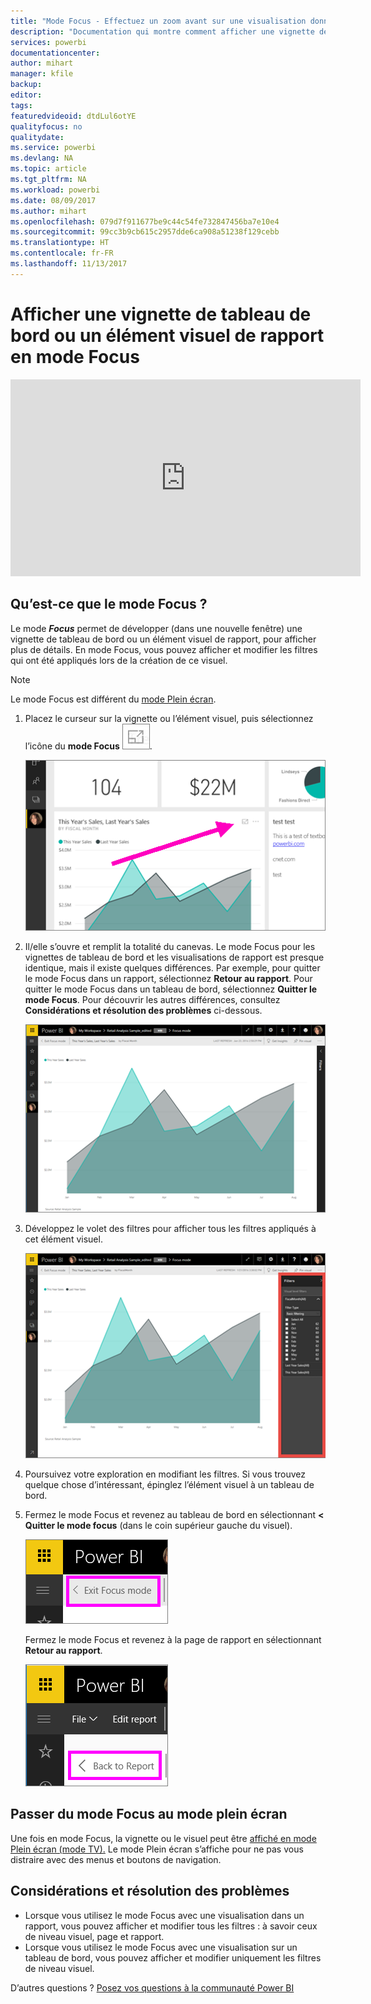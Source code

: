 ```yaml
---
title: "Mode Focus - Effectuez un zoom avant sur une visualisation donnée pour obtenir plus de détails."
description: "Documentation qui montre comment afficher une vignette de tableau de bord ou des visualisations de rapport Power BI en mode Focus, c’est-à-dire dans une nouvelle fenêtre."
services: powerbi
documentationcenter: 
author: mihart
manager: kfile
backup: 
editor: 
tags: 
featuredvideoid: dtdLul6otYE
qualityfocus: no
qualitydate: 
ms.service: powerbi
ms.devlang: NA
ms.topic: article
ms.tgt_pltfrm: NA
ms.workload: powerbi
ms.date: 08/09/2017
ms.author: mihart
ms.openlocfilehash: 079d7f911677be9c44c54fe732847456ba7e10e4
ms.sourcegitcommit: 99cc3b9cb615c2957dde6ca908a51238f129cebb
ms.translationtype: HT
ms.contentlocale: fr-FR
ms.lasthandoff: 11/13/2017
---
```

# <a name="display-a-dashboard-tile-or-report-visual-in-focus-mode"></a>Afficher une vignette de tableau de bord ou un élément visuel de rapport en mode Focus
<iframe width="560" height="315" src="https://www.youtube.com/embed/dtdLul6otYE" frameborder="0" allowfullscreen></iframe>


## <a name="what-is-focus-mode"></a>Qu’est-ce que le mode Focus ?
Le mode ***Focus*** permet de développer (dans une nouvelle fenêtre) une vignette de tableau de bord ou un élément visuel de rapport, pour afficher plus de détails.  En mode Focus, vous pouvez afficher et modifier les filtres qui ont été appliqués lors de la création de ce visuel.  

> [!NOTE]
> Le mode Focus est différent du [mode Plein écran](service-tile-fullscreen-mode.md).
> 
> 

1. Placez le curseur sur la vignette ou l’élément visuel, puis sélectionnez l’icône du **mode Focus** ![](media/service-focus-mode/pbi_popout.jpg).  
   
   ![](media/service-focus-mode/power-bi-hover-focus.png)
2. Il/elle s’ouvre et remplit la totalité du canevas. Le mode Focus pour les vignettes de tableau de bord et les visualisations de rapport est presque identique, mais il existe quelques différences. Par exemple, pour quitter le mode Focus dans un rapport, sélectionnez **Retour au rapport**. Pour quitter le mode Focus dans un tableau de bord, sélectionnez **Quitter le mode Focus**. Pour découvrir les autres différences, consultez **Considérations et résolution des problèmes** ci-dessous.
   
   ![](media/service-focus-mode/power-bi-display-focus-newer2.png)
3. Développez le volet des filtres pour afficher tous les filtres appliqués à cet élément visuel.
   
   ![](media/service-focus-mode/power-bi-display-focus-filters.png)
4. Poursuivez votre exploration en modifiant les filtres. Si vous trouvez quelque chose d’intéressant, épinglez l’élément visuel à un tableau de bord.   
5. Fermez le mode Focus et revenez au tableau de bord en sélectionnant **< Quitter le mode focus** (dans le coin supérieur gauche du visuel).
   
    ![](media/service-focus-mode/power-bi-exit-focus.png)    
   
    Fermez le mode Focus et revenez à la page de rapport en sélectionnant **Retour au rapport**.    
   
    ![](media/service-focus-mode/power-bi-exit-focus-report.png)

## <a name="go-from-focus-mode-to-full-screen-mode"></a>Passer du mode Focus au mode plein écran
Une fois en mode Focus, la vignette ou le visuel peut être [affiché en mode Plein écran (mode TV).](service-tile-fullscreen-mode.md) Le mode Plein écran s’affiche pour ne pas vous distraire avec des menus et boutons de navigation.

## <a name="considerations-and-troubleshooting"></a>Considérations et résolution des problèmes
* Lorsque vous utilisez le mode Focus avec une visualisation dans un rapport, vous pouvez afficher et modifier tous les filtres : à savoir ceux de niveau visuel, page et rapport.    
* Lorsque vous utilisez le mode Focus avec une visualisation sur un tableau de bord, vous pouvez afficher et modifier uniquement les filtres de niveau visuel.

D’autres questions ? [Posez vos questions à la communauté Power BI](http://community.powerbi.com/)

